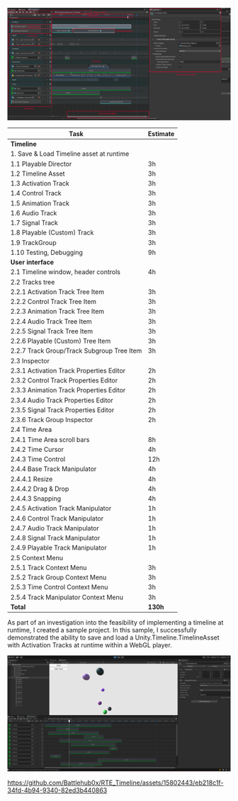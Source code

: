 ![Timeline][timeline]


| Task                                        | Estimate |
|---------------------------------------------|----------|
| **Timeline**                                |          |
| 1. Save & Load Timeline asset at runtime    |          |
| 1.1 Playable Director                       | 3h       |
| 1.2 Timeline Asset                          | 3h       |
| 1.3 Activation Track                        | 3h       |
| 1.4 Control Track                           | 3h       |
| 1.5 Animation Track                         | 3h       |
| 1.6 Audio Track                             | 3h       |
| 1.7 Signal Track                            | 3h       |
| 1.8 Playable (Custom) Track                 | 3h       |
| 1.9 TrackGroup                              | 3h       |
| 1.10 Testing, Debugging                     | 9h       |
| **User interface**                          |          |
| 2.1 Timeline window, header controls        | 4h       |
| 2.2 Tracks tree                             |          |
| 2.2.1 Activation Track Tree Item            | 3h       |
| 2.2.2 Control Track Tree Item               | 3h       |
| 2.2.3 Animation Track Tree Item             | 3h       |
| 2.2.4 Audio Track Tree Item                 | 3h       |
| 2.2.5 Signal Track Tree Item                | 3h       |
| 2.2.6 Playable (Custom) Tree Item           | 3h       |
| 2.2.7 Track Group/Track Subgroup Tree Item  | 3h       |
| 2.3 Inspector                               |          |
| 2.3.1 Activation Track Properties Editor    | 2h       |
| 2.3.2 Control Track Properties Editor       | 2h       |
| 2.3.3 Animation Track Properties Editor     | 2h       |
| 2.3.4 Audio Track Properties Editor         | 2h       |
| 2.3.5 Signal Track Properties Editor        | 2h       |
| 2.3.6 Track Group Inspector                 | 2h       |
| 2.4 Time Area                               |          |
| 2.4.1 Time Area scroll bars                 | 8h       |
| 2.4.2 Time Cursor                           | 4h       |
| 2.4.3 Time Control                          | 12h      |
| 2.4.4 Base Track Manipulator                | 4h       |
| 2.4.4.1 Resize                              | 4h       |
| 2.4.4.2 Drag & Drop                         | 4h       |
| 2.4.4.3 Snapping                            | 4h       |
| 2.4.5 Activation Track Manipulator          | 1h       |
| 2.4.6 Control Track Manipulator             | 1h       |
| 2.4.7 Audio Track Manipulator               | 1h       |
| 2.4.8 Signal Track Manipulator              | 1h       |
| 2.4.9 Playable Track Manipulator            | 1h       |
| 2.5 Context Menu                            |          |
| 2.5.1 Track Context Menu                    | 3h       |
| 2.5.2 Track Group Context Menu              | 3h       |
| 2.5.3 Time Control Context Menu             | 3h       |
| 2.5.4 Track Manipulator Context Menu        | 3h       |
| **Total**                                   | **130h** |


As part of an investigation into the feasibility of implementing a timeline at runtime, I created a sample project. In this sample, I successfully demonstrated the ability to save and load a Unity.Timeline.TimelineAsset with Activation Tracks at runtime within a WebGL player.

![Timeline With Activation Tracks][timeline_with_activation_tracks]


https://github.com/Battlehub0x/RTE_Timeline/assets/15802443/eb218c1f-34fd-4b94-9340-82ed3b440863


[timeline]:Images/Timeline.png
[timeline_with_activation_tracks]:Images/timeline_with_activation_tracks.png


